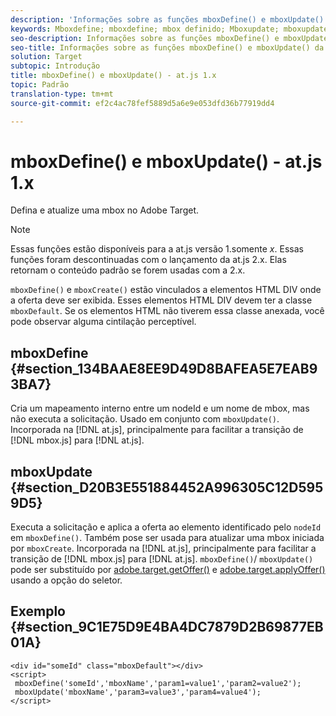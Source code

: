 ```yaml
---
description: 'Informações sobre as funções mboxDefine() e mboxUpdate() para at.js. '
keywords: Mboxdefine; mboxdefine; mbox definido; Mboxupdate; mboxupdate; atualização de mbox; at. js; funções; função
seo-description: Informações sobre as funções mboxDefine() e mboxUpdate() da biblioteca at.js de JavaScript do Adobe Target.
seo-title: Informações sobre as funções mboxDefine() e mboxUpdate() da biblioteca at.js de JavaScript do Adobe Target.
solution: Target
subtopic: Introdução
title: mboxDefine() e mboxUpdate() - at.js 1.x
topic: Padrão
translation-type: tm+mt
source-git-commit: ef2c4ac78fef5889d5a6e9e053dfd36b77919dd4

---
```



# mboxDefine() e mboxUpdate() - at.js 1.x

Defina e atualize uma mbox no Adobe Target.

>[!NOTE]
>
>Essas funções estão disponíveis para a at.js versão 1.somente *x*. Essas funções foram descontinuadas com o lançamento da at.js 2.x. Elas retornam o conteúdo padrão se forem usadas com a 2.x.

`mboxDefine()` e `mboxCreate()` estão vinculados a elementos HTML DIV onde a oferta deve ser exibida. Esses elementos HTML DIV devem ter a classe `mboxDefault`. Se os elementos HTML não tiverem essa classe anexada, você pode observar alguma cintilação perceptível.

## mboxDefine {#section_134BAAE8EE9D49D8BAFEA5E7EAB93BA7}

Cria um mapeamento interno entre um nodeId e um nome de mbox, mas não executa a solicitação. Usado em conjunto com `mboxUpdate()`. Incorporada na [!DNL at.js], principalmente para facilitar a transição de [!DNL mbox.js] para [!DNL at.js].

## mboxUpdate {#section_D20B3E551884452A996305C12D5959D5}

Executa a solicitação e aplica a oferta ao elemento identificado pelo `nodeId` em `mboxDefine()`. Também pose ser usada para atualizar uma mbox iniciada por `mboxCreate`. Incorporada na [!DNL at.js], principalmente para facilitar a transição de [!DNL mbox.js] para [!DNL at.js]. `mboxDefine()`/ `mboxUpdate()` pode ser substituído por [adobe.target.getOffer()](/help/c-implementing-target/c-implementing-target-for-client-side-web/adobe-target-getoffer.md) e [adobe.target.applyOffer()](/help/c-implementing-target/c-implementing-target-for-client-side-web/adobe-target-applyoffer.md) usando a opção do seletor.

## Exemplo {#section_9C1E75D9E4BA4DC7879D2B69877EB01A}

```
<div id="someId" class="mboxDefault"></div> 
<script> 
 mboxDefine('someId','mboxName','param1=value1','param2=value2'); 
 mboxUpdate('mboxName','param3=value3','param4=value4'); 
</script>
```

